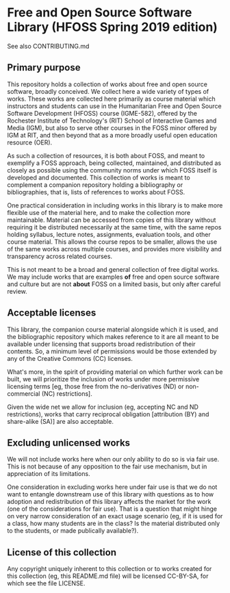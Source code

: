 # Free and Open Source Software Library (HFOSS Spring 2019 edition)

See also CONTRIBUTING.md

## Primary purpose

This repository holds a collection of works about free and open source
software, broadly conceived.  We collect here a wide variety of types of
works.  These works are collected here primarily as course material which
instructors and students can use in the Humanitarian Free and Open Source
Software Development (HFOSS) course (IGME-582), offered by the Rochester
Institute of Technology's (RIT) School of Interactive Games and Media (IGM),
but also to serve other courses in the FOSS minor offered by IGM at RIT, and
then beyond that as a more broadly useful open education resource (OER).

As such a collection of resources, it is both about FOSS, and meant to
exemplify a FOSS approach, being collected, maintained, and distributed as
closely as possible using the community norms under which FOSS itself is
developed and documented.  This collection of works is meant to complement a
companion repository holding a bibliography or bibliographies, that is,
lists of references to works about FOSS.

One practical consideration in including works in this library is to make
more flexible use of the material here, and to make the collection more
maintainable.  Material can be accessed from copies of this library without
requiring it be distributed necessarily at the same time, with the same
repos holding syllabus, lecture notes, assignments, evaluation tools, and
other course material.  This allows the course repos to be smaller, allows
the use of the same works across multiple courses, and provides more
visibility and transparency across related courses.

This is not meant to be a broad and general collection of free digital
works. We may include works that are examples **of** free and open
source software and culture but are not **about** FOSS on a limited basis,
but only after careful review. 

## Acceptable licenses

This library, the companion course material alongside which it is used, and
the bibliographic repository which makes reference to it are all meant to be
available under licensing that supports broad redistribution of their
contents.  So, a minimum level of permissions would be those extended by any
of the Creative Commons (CC) licenses.

What's more, in the spirit of providing material on which further work can
be built, we will prioritize the inclusion of works under more permissive
licensing terms [eg, those free from the no-derivatives (ND) or
non-commercial (NC) restrictions].

Given the wide net we allow for inclusion (eg, accepting NC and ND
restrictions), works that carry reciprocal obligation [attribution (BY) and
share-alike (SA)] are also acceptable.

## Excluding unlicensed works

We will not include works here when our only ability to do so is via fair
use.  This is not because of any opposition to the fair use mechanism, but
in appreciation of its limitations.

One consideration in excluding works here under fair use is that we do not
want to entangle downstream use of this library with questions as to how
adoption and redistribution of this library affects the market for the work
(one of the considerations for fair use).  That is a question that might
hinge on very narrow consideration of an exact usage scenario (eg, if it is
used for a class, how many students are in the class?  Is the material
distributed only to the students, or made publically available?).

## License of this collection

Any copyright uniquely inherent to this collection or to works created for
this collection (eg, this README.md file) will be licensed CC-BY-SA, for
which see the file LICENSE.

